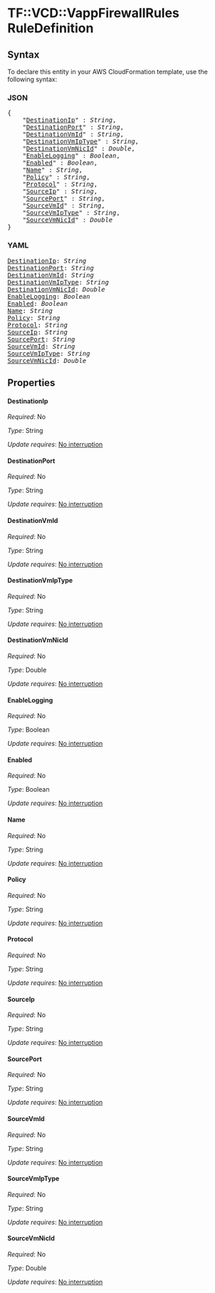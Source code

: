 # TF::VCD::VappFirewallRules RuleDefinition

## Syntax

To declare this entity in your AWS CloudFormation template, use the following syntax:

### JSON

<pre>
{
    "<a href="#destinationip" title="DestinationIp">DestinationIp</a>" : <i>String</i>,
    "<a href="#destinationport" title="DestinationPort">DestinationPort</a>" : <i>String</i>,
    "<a href="#destinationvmid" title="DestinationVmId">DestinationVmId</a>" : <i>String</i>,
    "<a href="#destinationvmiptype" title="DestinationVmIpType">DestinationVmIpType</a>" : <i>String</i>,
    "<a href="#destinationvmnicid" title="DestinationVmNicId">DestinationVmNicId</a>" : <i>Double</i>,
    "<a href="#enablelogging" title="EnableLogging">EnableLogging</a>" : <i>Boolean</i>,
    "<a href="#enabled" title="Enabled">Enabled</a>" : <i>Boolean</i>,
    "<a href="#name" title="Name">Name</a>" : <i>String</i>,
    "<a href="#policy" title="Policy">Policy</a>" : <i>String</i>,
    "<a href="#protocol" title="Protocol">Protocol</a>" : <i>String</i>,
    "<a href="#sourceip" title="SourceIp">SourceIp</a>" : <i>String</i>,
    "<a href="#sourceport" title="SourcePort">SourcePort</a>" : <i>String</i>,
    "<a href="#sourcevmid" title="SourceVmId">SourceVmId</a>" : <i>String</i>,
    "<a href="#sourcevmiptype" title="SourceVmIpType">SourceVmIpType</a>" : <i>String</i>,
    "<a href="#sourcevmnicid" title="SourceVmNicId">SourceVmNicId</a>" : <i>Double</i>
}
</pre>

### YAML

<pre>
<a href="#destinationip" title="DestinationIp">DestinationIp</a>: <i>String</i>
<a href="#destinationport" title="DestinationPort">DestinationPort</a>: <i>String</i>
<a href="#destinationvmid" title="DestinationVmId">DestinationVmId</a>: <i>String</i>
<a href="#destinationvmiptype" title="DestinationVmIpType">DestinationVmIpType</a>: <i>String</i>
<a href="#destinationvmnicid" title="DestinationVmNicId">DestinationVmNicId</a>: <i>Double</i>
<a href="#enablelogging" title="EnableLogging">EnableLogging</a>: <i>Boolean</i>
<a href="#enabled" title="Enabled">Enabled</a>: <i>Boolean</i>
<a href="#name" title="Name">Name</a>: <i>String</i>
<a href="#policy" title="Policy">Policy</a>: <i>String</i>
<a href="#protocol" title="Protocol">Protocol</a>: <i>String</i>
<a href="#sourceip" title="SourceIp">SourceIp</a>: <i>String</i>
<a href="#sourceport" title="SourcePort">SourcePort</a>: <i>String</i>
<a href="#sourcevmid" title="SourceVmId">SourceVmId</a>: <i>String</i>
<a href="#sourcevmiptype" title="SourceVmIpType">SourceVmIpType</a>: <i>String</i>
<a href="#sourcevmnicid" title="SourceVmNicId">SourceVmNicId</a>: <i>Double</i>
</pre>

## Properties

#### DestinationIp

_Required_: No

_Type_: String

_Update requires_: [No interruption](https://docs.aws.amazon.com/AWSCloudFormation/latest/UserGuide/using-cfn-updating-stacks-update-behaviors.html#update-no-interrupt)

#### DestinationPort

_Required_: No

_Type_: String

_Update requires_: [No interruption](https://docs.aws.amazon.com/AWSCloudFormation/latest/UserGuide/using-cfn-updating-stacks-update-behaviors.html#update-no-interrupt)

#### DestinationVmId

_Required_: No

_Type_: String

_Update requires_: [No interruption](https://docs.aws.amazon.com/AWSCloudFormation/latest/UserGuide/using-cfn-updating-stacks-update-behaviors.html#update-no-interrupt)

#### DestinationVmIpType

_Required_: No

_Type_: String

_Update requires_: [No interruption](https://docs.aws.amazon.com/AWSCloudFormation/latest/UserGuide/using-cfn-updating-stacks-update-behaviors.html#update-no-interrupt)

#### DestinationVmNicId

_Required_: No

_Type_: Double

_Update requires_: [No interruption](https://docs.aws.amazon.com/AWSCloudFormation/latest/UserGuide/using-cfn-updating-stacks-update-behaviors.html#update-no-interrupt)

#### EnableLogging

_Required_: No

_Type_: Boolean

_Update requires_: [No interruption](https://docs.aws.amazon.com/AWSCloudFormation/latest/UserGuide/using-cfn-updating-stacks-update-behaviors.html#update-no-interrupt)

#### Enabled

_Required_: No

_Type_: Boolean

_Update requires_: [No interruption](https://docs.aws.amazon.com/AWSCloudFormation/latest/UserGuide/using-cfn-updating-stacks-update-behaviors.html#update-no-interrupt)

#### Name

_Required_: No

_Type_: String

_Update requires_: [No interruption](https://docs.aws.amazon.com/AWSCloudFormation/latest/UserGuide/using-cfn-updating-stacks-update-behaviors.html#update-no-interrupt)

#### Policy

_Required_: No

_Type_: String

_Update requires_: [No interruption](https://docs.aws.amazon.com/AWSCloudFormation/latest/UserGuide/using-cfn-updating-stacks-update-behaviors.html#update-no-interrupt)

#### Protocol

_Required_: No

_Type_: String

_Update requires_: [No interruption](https://docs.aws.amazon.com/AWSCloudFormation/latest/UserGuide/using-cfn-updating-stacks-update-behaviors.html#update-no-interrupt)

#### SourceIp

_Required_: No

_Type_: String

_Update requires_: [No interruption](https://docs.aws.amazon.com/AWSCloudFormation/latest/UserGuide/using-cfn-updating-stacks-update-behaviors.html#update-no-interrupt)

#### SourcePort

_Required_: No

_Type_: String

_Update requires_: [No interruption](https://docs.aws.amazon.com/AWSCloudFormation/latest/UserGuide/using-cfn-updating-stacks-update-behaviors.html#update-no-interrupt)

#### SourceVmId

_Required_: No

_Type_: String

_Update requires_: [No interruption](https://docs.aws.amazon.com/AWSCloudFormation/latest/UserGuide/using-cfn-updating-stacks-update-behaviors.html#update-no-interrupt)

#### SourceVmIpType

_Required_: No

_Type_: String

_Update requires_: [No interruption](https://docs.aws.amazon.com/AWSCloudFormation/latest/UserGuide/using-cfn-updating-stacks-update-behaviors.html#update-no-interrupt)

#### SourceVmNicId

_Required_: No

_Type_: Double

_Update requires_: [No interruption](https://docs.aws.amazon.com/AWSCloudFormation/latest/UserGuide/using-cfn-updating-stacks-update-behaviors.html#update-no-interrupt)

